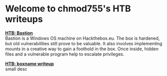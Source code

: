 # Welcome to chmod755's HTB writeups

[**HTB: Bastion**](./_posts/2019-9-8-bastion.md/)  
Bastion is a Windows OS machine on Hackthebox.eu. The box is hardened, but old vulnerabilities still prove to be valuable. It also involves implementing mounts in a creative way to gain a foothold in the box. Once inside, hidden files and a vulnerable program help to escalate privileges.

[**HTB: boxname writeup**](./_posts/year-month-day-boxname-username.md)  
small desc
